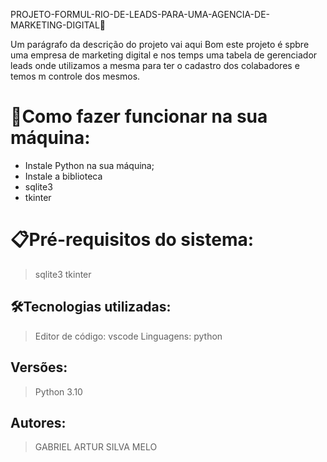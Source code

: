PROJETO-FORMUL-RIO-DE-LEADS-PARA-UMA-AGENCIA-DE-MARKETING-DIGITAL🚀

Um parágrafo da descrição do projeto vai aqui
Bom este projeto é spbre uma empresa de marketing digital
e nos temps uma tabela de gerenciador leads onde utilizamos
a mesma para ter o cadastro dos colabadores e temos m controle 
dos mesmos.

# 🔌Como fazer funcionar na sua máquina:

- Instale Python na sua máquina;
- Instale a biblioteca
- sqlite3
- tkinter

# 📋Pré-requisitos do sistema:

> sqlite3
> tkinter

## 🛠️Tecnologias utilizadas:

> Editor de código: vscode
> Linguagens: python 


## Versões:

> Python 3.10
> 

## Autores:

> GABRIEL ARTUR SILVA MELO
